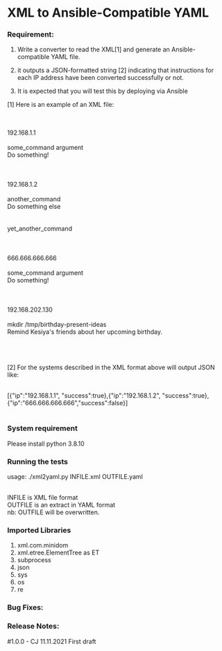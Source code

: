 # XML to Ansible-Compatible YAML

### Requirement:

1. Write a converter to read the XML[1] and generate an Ansible-compatible YAML file.

2. it outputs a JSON-formatted string [2] indicating that instructions for each IP
address have been converted successfully or not.


3. It is expected that you will test this by deploying via Ansible <br/>


[1] Here is an example of an XML file:
<!-- >> systems -->
<systems><br/>
  <host><br/>
    <ip>192.168.1.1</ip><br/>
    <job><br/>
      <command>some_command argument</command><br/>
      <comment>Do something!</comment><br/>
    </job><br/>
  </host><br/>
  <host><br/>
    <ip>192.168.1.2</ip><br/>
    <job><br/>
      <command>another_command</command><br/>
      <comment>Do something else</comment><br/>
    </job><br/>
    <job><br/>
      <command>yet_another_command</command><br/>
    </job><br/>
  </host><br/>
  <host><br/>
    <ip>666.666.666.666</ip><br/>
    <job><br/>
      <command>some_command argument</command><br/>
      <comment>Do something!</comment><br/>
    </job><br/>
  </host><br/>
  <host><br/>
    <ip>192.168.202.130</ip><br/>
    <job><br/>
      <command>mkdir /tmp/birthday-present-ideas</command><br/>
      <comment>Remind Kesiya's friends about her upcoming birthday.</comment><br/>
    </job><br/>
  </host><br/>
</systems><br/>
<!-- << systems -->



[2] For the systems described in the XML format above will output JSON<br/>
like:<br/><br/>

[{"ip":"192.168.1.1", "success":true},{"ip":"192.168.1.2", "success":true},{"ip":"666.666.666.666","success":false}]<br/><br/>


### System requirement
Please install python 3.8.10

### Running the tests

usage: ./xml2yaml.py INFILE.xml OUTFILE.yaml<br/><br/>

  INFILE is XML file format<br/>
  OUTFILE is an extract in YAML format<br/>
  nb: OUTFILE will be overwritten.<br/>


### Imported Libraries
1.	xml.com.minidom
2.	xml.etree.ElementTree as ET
3.	subprocess
4.	json
5.	sys
6. 	os
7.	re


### Bug Fixes:

### Release Notes:
#1.0.0 - CJ 11.11.2021 First draft
